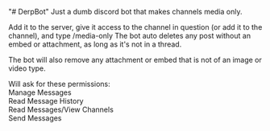 "# DerpBot" 
Just a dumb discord bot that makes channels media only.

Add it to the server, give it access to the channel in question (or add it to the channel), and type /media-only
The bot auto deletes any post without an embed or attachment, as long as it's not in a thread.

The bot will also remove any attachment or embed that is not of an image or video type.

Will ask for these permissions:\
Manage Messages\
Read Message History\
Read Messages/View Channels\
Send Messages
